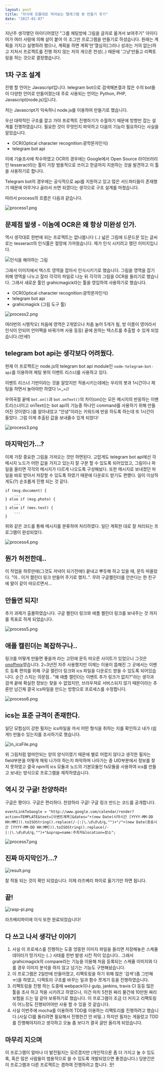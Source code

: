 ```yaml
---
layout: post
title: "의식에 흐름대로 적어보는 텔레그램 봇 만들기 후기"
date: "2017-01-07"
---
```


지난주 생각했던 아이디어였던 "그룹 체팅방에 그림을 글자로 옮겨서 보여주기" 아이디어가 여러 사람에 의해 살이 붙어 이 조그만 프로그램을 만들기로 하셨습니다. 원래는 계획을 가지고 실행하려 했으나, 계획을 하면 계획'만'열심히(그러나 성과는 거의 없는)하고 지처서 프로젝트를 진행 하지 않는 저의 게으른 천성(..) 때문에 '그냥'만들고 리펙토링을 하는 것으로 결정했습니다.

## 1차 구조 설계

진행 할 언어는 Javascript입니다. telegram bot으로 검색해본결과 많은 수의 bot들이 다양한 언어로 만들어졌는데 주로 사용되는 언어는 Python, PHP, Javascript(node.js)입니다.

저는 Javascript가 익숙하니 node.js를 이용하여 만들기로 했습니다.

우선 대략적인 구조를 깔고 가야 프로젝트 진행하기가 수월하기 때문에 방향만 잡는 설계를 진행하였습니다. 필요한 것이 무엇인지 파악하고 다음의 기능이 필요하다는 사실을 알았습니다.

* OCR(Optical character recognition:광학문자인식)
* telegram bot api

이에 기술조사에 착수하였고 OCR의 경우에는 Google에서 Open Source 라이브러리인 tesseract라는 툴이 가장 범용적으로 쓰이고 한글까지 지원하는 것을 발견하고 이 툴을 사용하기로 합니다.

Telegram bot의 경우에는 공식적으로 api를 지원하고 있고 많은 서드파티들이 존재했기 때문에 아무거나 골라서 쓰면 되겠다는 생각으로 구조 설계를 마쳤습니다.

따라서 process의 흐름은 다음과 같습니다.

![process1.png](../images/2017-01-13-review-make-telegram-bot/process1.png)

## 문제점 발생 - 이놈에 OCR은 왜 항상 미완성 인가.

역시 생각대로 한번에 되는 프로젝트는 없나봅니다 (..) 넓은 그림에 드문드문 있는 글씨로는 tesseract의 인식률은 절망에 가까웠습니다. 제가 인식 시키려고 했던 이미지입니다.

![인식을 해야하는 그림](../images/2017-01-13-review-make-telegram-bot/recent.png)

그래서 이미지에서 텍스트 영역을 잡아서 인식시키기로 했습니다. 그림을 영역을 잡기 위해 영역을 나누고 잘라 각각의 파일로 나눈 뒤 각각의 그림을 OCR을 돌리기로 했습니다. 그래서 새로운 툴인 grahicmagick라는 툴을 영입하여 사용하기로 했습니다.

* OCR(Optical character recognition:광학문자인식)
* telegram bot api
* grahicmagick (그림 도구 툴)

![process2.png](../images/2017-01-13-review-make-telegram-bot/process2.png)

여러번의 시행착오( 처음에 영역은 2개였으나 차츰 늘어 5개가 됨, 방 이름이 영어라서 인식이 안되어 언어팩을 바꿔가며 사용 등등) 끝에 원하는 텍스트를 추출할 수 있게 되었습니다.(만세!)

## telegram bot api는 생각보다 어려웠다.

현재 이 프로젝트는 node.js의 telegram bot api module인 `node-telegram-bot-api`를 이용하여 체팅 봇의 이벤트 리스너를 사용하고 있다.

이벤트 리스너 기반이라는 것을 알았지만 적용시키는데에는 우리의 봇과 1시간이나 체팅을 하면서 놀아야만 하였다 \\=_=//

우여곡절 끝에 `bot.on()`과 `bot.onText()`의 차이(on()는 모든 메시지의 반응하는 이벤트리스너이고 onText()는 bot api의 기능중 하나인 command를 사용하기 위해 만들어진 것이였다.)를 알아내었고 "안녕"이라는 키워드에 반응 하도록 하는데 또 1시간이 들었다. 그럼 이제 추출된 값을 보내줄수 있게 되었다!

![process3.png](../images/2017-01-13-review-make-telegram-bot/process3.png)


## 마지막인가...?

이제 가장 중요한 그림을 가져오는 것만 하면된다. 고맙게도 telegram bot api에선 각 메시지 노드가 어떤 값을 가지고 있는지 잘 구분 할 수 있도록 되어있었고, 그림이나 파일을 올리면 각각의 메시지가 다르게 나오도록 구성해놨다. 또한 메시지로 보내졌던 파일을 바로 받아서 저장할 수 있도록 하였기 때문에 다운로드 받기도 편헀다. 일이 이상하게도(?) 순조롭게 진행 되는 것 같다.

    if (msg.document) {
        ...
    } else if (msg.photo) {
        ...
    } else if (mes.text) {
        ...
    }

위와 같은 코드를 통해 메시지를 분류하여 처리하였다. 일단 계획한 대로 잘 처리되는 프로그램이 완성되었다.

![process4.png](../images/2017-01-13-review-make-telegram-bot/process4.png)

## 뭔가 허전한데..

이 작업을 하루만에(그것도 저녁이 되기전에!) 끝내고 뿌듯해 하고 있을 때, 문득 떠올랐다. "아.. 이거 캘린더 링크 만들어 주기로 했지..". 무려 구글켈린더를 안쓴다는 한 친구에 말이 같이 떠오르면서...

## 만들면 되지!

추가 과제가 출몰하였습니다. 구글 켈린더 링크와 애플 켈린더 링크를 보내주는 것 까지를 목표로 하게 되었습니다.

![process5.png](../images/2017-01-13-review-make-telegram-bot/process5.png)

## 애플 캘린더는 복잡하구나..

링크를 어떻게 만들면 좋을까 라는 고민에 문득 떠오른 사이트가 있었으니 그것은 [onoffmix](http://www.onoffmix.com)였습니다. 2~3년전 자주 사용했지만 이제는 이용이 뜸해진 그 곳에서는 이벤트 등록 편의를 위해 구글 켈린더 링크와 ics 파일을 다운로드 받을 수 있도록 되어있습니다. 순간 스치는 의문점.. "왜 애플 캘린더는 이벤트 추가 링크가 없지?"라는 생각과 검색 끝에 확실한 정보는 찾을 수 없었지만, 브라우져로 서비스되지 않기 때문이라는 추론만 남긴체 결국 ics파일을 만드는 방향으로 프로세스를 수정합니다.

![process6.png](../images/2017-01-13-review-make-telegram-bot/process6.png)

## ics는 표준 규격이 존재한다.

일단 모험심이 강한 필자는 ics파일을 까서 어떤 형식을 취하는 지를 확인하고 내가 (쉽게!) 만들수 있는지를 조사하기로 했습니다. 

![in_icsFile.png](../images/2017-01-13-review-make-telegram-bot/in_icsFile.png)

위 그림처럼 얼마안되는 양의 양식이였기 때문에 별로 어렵지 않다고 생각한 필자는 field부분을 어떻게 채워 나가야 하는지 파악하며 나아가는 중 UID부분에서 정보를 찾지 못하였고 결국 npm의 ics 모듈과 노드의 기본모듈인 fs모듈을 사용하여 ics를 만들고 보내는 방식으로 프로그램을 제작하였습니다.

## 역시 갓 구글! 찬양하라!

구글은 짱이다. 구글은 편리하다. 찬양하라 구글! 구글 링크 만드는 코드를 공개합니다.

    eventLinkToGoogle = "http://www.google.com/calendar/render?action=TEMPLATE&text=[이벤트제목]&dates="+(new Date(시작시간 [YYYY-MM-DD HH:MM])).toISOString().replace(/-|:|\.\d\d\d/g,"")+"/"+(new Date(종료시간 [YYYY-MM-DD HH:MM])).toISOString().replace(/-|:|\.\d\d\d/g,"")+"&sprop=name:주최자&location=장소";

![process7.png](../images/2017-01-13-review-make-telegram-bot/process7.png)

## 진짜 마지막인가...?

![result.png](../images/2017-01-13-review-make-telegram-bot/result.png)


잘 작동 되는 것이 확인 되었습니다. 이제 라즈베리 파이로 옮기기만 하면 됩니다.

## 끝!

![rasp-pi.png](../images/2017-01-13-review-make-telegram-bot/rasp-pi.png)


라즈베리파이에 이식 또한 완료되었습니다!


## 다 쓰고 나서 생각난 이야기

1. 사실 이 프로세스를 진행하는 도중 엉뚱한 이미지 파일을 올리면 저장해놓은 스케쥴 데이터가 망가지는 (..) 사태를 한번 발생 시킨 적이 있습니다.. 그래서 grahicmagick의 compare라는 기능을 이용해 처음 등록되는 스케쥴 이미지와 다를 경우 이미지 분석을 하지 않고 넘기는 기능도 구현해놨습니다.
2. 이 프로그램은 2일만에 만들어졌고, 리팩토링을 하기 위해 많은 '검색'(좀 그만해 ㅠ)을 하였고, 디렉토리 구조를 바꾸는 일과 함수 쪼게기 등을 진행하였습니다.
3. 리팩토링을 진행 하는 도중에 webpack이나 gulp, jankins, travis CI 등등 많은 툴을 조사 하고 적용 시키려고 하였으나, 이건 마치 5천원 짜리 물건에 10만원 짜리 보험을 드는 일 같아 보류하기로 했습니다. 이 프로그램이 조금 더 커지고 리팩토링이 어느정도 진행되어야만 사용 할 수 있을 것 같습니다.
4. 사실 이번주에 mocha를 이용하여 TDD를 이용하는 리팩토리를 진행하려고 했습니다.(사실 CI를 돌리려면 필요해서 진행한건 안 비밀..) 하지만 필자는 게을렀고 TDD를 진행해야지라고 생각하고 오늘 좀 보다가 결국 글만 올리게 되었습니다.

## 마무리 지으며

이 프로그램이 얼마나 더 발전될지는 모르겠지만 (개인적으론 좀 더 가지고 놀 수 있도록, 혹은 많은 사람들이 범용적으로 쓸 수 있도록 개발되었으면 좋겠습니다.) 당분간은 이 프로그램과 다른 프로젝트는 겸하여 진행하려고 합니다. 끗! 
